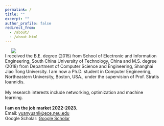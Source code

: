 ```yaml
---
permalink: /
title: ""
excerpt: ""
author_profile: false
redirect_from: 
  - /about/
  - /about.html
---
```


<div class="flex">
<img class="photo" src="{{site.url}}/images/bio-photo.jpeg" /> 
<div class="text">
I received the B.E. degree (2015) from School of Electronic and Information Engineering, South China University of Technology, China and M.S. degree (2018) from Department of Computer Science and Engineering, Shanghai Jiao Tong University. I am now a Ph.D. student in Computer Engineering, Northeastern University, Boston, USA., under the supervision of Prof. Stratis Ioannidis. 
<br/>
<br/>
My research interests include networking, optimization and machine learning.
<br/>
<br/>
<b>I am on the job market 2022-2023.</b>
<br/>
Email: <a href="mailto:yuanyuanli@ece.neu.edu">yuanyuanli@ece.neu.edu</a>
<br/>
Google Scholar: <a href="https://scholar.google.com/citations?user=dSHgvhoAAAAJ&hl=en">Google Scholar</a>
</div>
</div>
<style>
  .photo {
    display: block;
    max-width: 40%;
    margin: 0 20px;
  }

  .flex {
    display: flex;
    max-width: 900px;
    margin: auto;
    align-items: center;
  }

  @media (max-width: 600px){
    .flex {
      flex-direction: column;
    }
    .photo {
    max-width: 100%;
    margin-bottom: 20px;
    }

  }
  </style>
